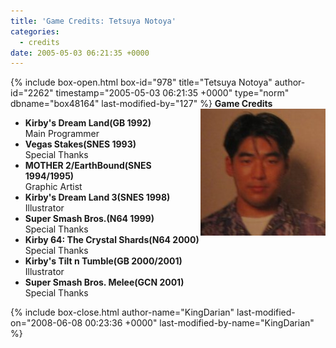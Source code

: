 ```yaml
---
title: 'Game Credits: Tetsuya Notoya'
categories:
  - credits
date: 2005-05-03 06:21:35 +0000
---
```

{% include box-open.html box-id="978" title="Tetsuya Notoya" author-id="2262" timestamp="2005-05-03 06:21:35 +0000" type="norm" dbname="box48164" last-modified-by="127" %}
<img src="tetsuyanotoya.JPG" align="right" />
<b>Game Credits</b>
<UL>
<LI><b>Kirby's Dream Land(GB 1992)</b><BR />
Main Programmer</LI>
<LI><b>Vegas Stakes(SNES 1993)</b><BR />
Special Thanks</LI>
<LI><b>MOTHER 2/EarthBound(SNES 1994/1995)</b><BR />
Graphic Artist</LI>
<LI><b>Kirby's Dream Land 3(SNES 1998)</b><BR />
Illustrator</LI>
<LI><b>Super Smash Bros.(N64 1999)</b><BR />
Special Thanks</LI>
<LI><b>Kirby 64: The Crystal Shards(N64 2000)</b><BR />
Special Thanks</LI>
<LI><b>Kirby's Tilt n Tumble(GB 2000/2001)</b><BR />
Illustrator</LI>
<LI><b>Super Smash Bros. Melee(GCN 2001)</b><BR />
Special Thanks</LI>
</UL>
{% include box-close.html author-name="KingDarian" last-modified-on="2008-06-08 00:23:36 +0000" last-modified-by-name="KingDarian" %}
